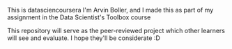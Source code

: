 This is datasciencoursera
I'm Arvin Boller, and I made this as part of my assignment in the Data Scientist's Toolbox course

This repository will serve as the peer-reviewed project which other learners will see and evaluate. I hope they'll be considerate :D
